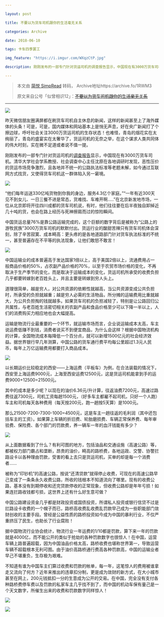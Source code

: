 ```yaml
---

layout: post

title: 不要以为货车司机跟你的生活毫无关系

categories: Archive

date: 2018-06-10 

tags: 卡车四季罢工

img_feature: "https://i.imgur.com/WXqzCtP.jpg"

description: 刚刚发布的一部专门针对货运司机的调查报告显示，中国现在有3000万货车司机。清华大学社会学系教授、社会调查中心主任沈原在各地调研时发现，恶性压价的货运市场竞争激烈，且各地并不统一的公路执法标准等老题未解，如今通过互联网方式找货，又使得货车司机这一群体陷入另一窘境。

---
```


> 本文由 [简悦 SimpRead](http://ksria.com/simpread/) 转码， Archive地址https://archive.fo/1RWM3
> 
> 原文来自公号「似曾相识12」：~~[不要以为货车司机跟你的生活毫无关系](https://mp.weixin.qq.com/s/xZuhl2JtouNkB2aDV3XsVQ)~~

---

![](https://i.imgur.com/WXqzCtP.jpg)

昨天微信朋友圈满屏都在刷货车司机自主休息的新闻，这样的新闻甚至上了海外媒体的头条！可是，可是，国内媒体和网站基本上是悄无声息，好在央广新闻打了个擦边球，呼吁社会关注3000万货运司机的生存状态！也难怪，青岛的烟花实在太绚丽了，青岛的盛宴实在太奢华了，货运司机的无奈之举，在这个谋求人类共同体的伟大时刻，实在微不足道或者说不值一提。

刚刚发布的一部专门针对货运司机的[调查报告](https://mp.weixin.qq.com/s/y1B3wtPDi8amZbktIR6rLw)显示，中国现在有3000万货车司机。清华大学社会学系教授、社会调查中心主任沈原在各地调研时发现，恶性压价的货运市场竞争激烈，且各地并不统一的公路执法标准等老题未解，如今通过互联网方式找货，又使得货车司机这一群体陷入另一窘境。

![](https://i.imgur.com/xUmuuhP.jpg)

“他们每年运送330亿吨货物到你我的身边，服务4.3亿个家庭。”“一年有近300天见不到女儿、一日三餐不进是常态，货难找、车难开啊.....”在北京新发地市场，一位从北京即将开往四川成都的货车司机说，有时，他们往往要在后半夜独自卸掉近几十吨的货，也会在路上经历与死神擦肩而过的惊险瞬间。

中国货运总量76%是靠公路运输完成的，这个巨额的数字背后是被称为“公路上的游牧民族”3000万货车司机的默默付出。货运行业的酸甜苦辣只有货车司机体会深刻，除了辛苦寂寞、成本畸高：更头疼的是各地道路部门针对货车执法标准的不统一，甚至普遍存在不平等的执法现象，让他们敢怒不敢言！

![](https://i.imgur.com/2KIKe2L.jpg)

中国运输业的成本普遍高于发达国家1倍以上，高于美国2倍以上，流通费用占一般商品价格的50%，占农副产品价格的70%，以至于农贸市场价格的变化，不再取决于生产季节的变化，而是取决于运输成本的变化，货运司机所承受的收费负担几乎都要转嫁到老百姓头上，并且主要是转嫁到穷人头上。

道理很简单，越是穷人，对公共资源的依赖性就越高，当公共资源变成公共负担时，所承受的负担就越重；越是穷人必需的生活物品，所分摊的运输费用比重就越大，为公共负担掏的钱就越多。如果货车司机的负担减轻了，特别是让公路回归公共属性，与老百姓生活密切相关的农副产品和食品价格至少可以下降一半以上，人们的消费购买力相应地也会大幅提高。

运输是物流行业最重要的一个环节，就运输市场而言，企业说运输成本太高，车主说运费低赚不到钱，消费者说买不到便宜商品，为什么会这样？根据中国物流机构的计算，全国物流成本每降低一个百分点，就可以新增1500亿元的社会经济效益。据世界银行早几年测算，中国公路的货车通行费平均每公里超过1.3元人民币，每年上万亿运输费用都要打入商品成本。

![](https://i.imgur.com/dsg6zzG.jpg)

以长期运价比较稳定的西安——上海运费（平板车）为例，在合法装载的情况下，西安至上海运费9000元，上海至西安运费12500元，这是货运司机能拿到手的运费9000+12500=21500元。

其中的成本是多少呢？以现在的油价6.36元/升计算，往返油费7200元，高速过路费往返7300元，司机工资每趟1500元，（好多车主都雇不起司机，只好一个人跑）车主和司机每天各种费用（每天按200元，跑一趟按5天算）是1000元。

那么21500-7200-7300-1000=4500元，这是车主一趟往返的毛利润（其中还包括车主的工资）。如果算上车辆的折旧费、轮胎磨损费、车辆正常保养费、每年审验费、保险费、各个部门的罚款费，养一辆车一年的血汗钱能有多少？

![](https://i.imgur.com/wi4pDSK.jpg)

从上面数据看到了什么？有利可图的地方，包括油品和交通设施（高速公路）等，都被权力部门霸占和垄断，昂贵的油价，畸高的路桥费，各地运政、交警、协警拦路设卡以各种理由罚款，受害的看上去只是货运司机，买单的却是每一个消费者……

被称为“印钞机”的高速公路，按说“还清贷款”就得停止收费，可现在的高速公路早己变成了一条条永久收费公路，所收的钱根本不知道流向了哪里。现有的收费公路，基本没有到期停收和还完贷款停收的正常现象，但收费公路却是年年亏损！如果连拦路收钱都亏损，这世界上还有什么好生意可做？

中国公路建设资金几乎都是财政投资或国债投资，所谓私人投资或银行信贷不过是拦路设卡收费的一个幌子而已，路桥高收费乱收费乱罚款早己成为一些职能部门敛财创收的主要手段。曾经是公益性质的路桥投资如今成为中国的暴利行业，不仅严重挤压了民生，也助长了行业腐败！

据中国物流行业协会统计，物流行业一年运费的1/10都是罚款，算下来一年的罚款就是4000亿，而不能公开的类似于抢劫的各种罚款数字也很惊人！在中国，运营车辆上路普遍超载，因为中国油品价格太高，路桥收费也堪称世界第一，导致运营车辆不超载根本无利可图。由于油价高路桥通行费高各种罚款高，中国的运输业者早己不堪重负，生存极为艰难。

不知道有谁为中国车主们算过收费和罚款的帐单，每一年，这笔惊人的费用被谁拿走又流向了何方？近年来推出的违章扣分制，更是成为敛财的新方式，在大小城市甚至在网上，200元钱抵扣一分的生意成为公开的交易。在中国，完全没有支付各种路桥费停车费以及罚款的私家车主几乎找不到了，而中国的机动车保有量己是一个天文数字，所催生出来的收费和罚款数字同样惊人！

![](https://i.imgur.com/MlayGf2.jpg)

![](https://i.imgur.com/1AfaVYW.png)
